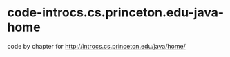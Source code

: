 code-introcs.cs.princeton.edu-java-home
=======================================

code by chapter for http://introcs.cs.princeton.edu/java/home/

